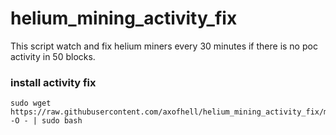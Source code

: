 # helium_mining_activity_fix
This script watch and fix helium miners every 30 minutes if there is no poc activity in 50 blocks.




### install activity fix
```
sudo wget https://raw.githubusercontent.com/axofhell/helium_mining_activity_fix/main/install_activity_fix.sh -O - | sudo bash
```
